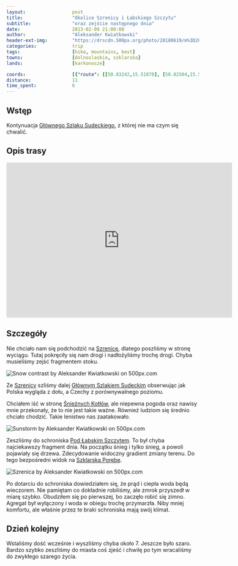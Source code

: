 ```yaml
---
layout:                 post
title:                  "Okolice Szrenicy i Łabskiego Szczytu"
subtitle:               "oraz zejście następnego dnia"
date:                   2013-02-09 21:00:00
author:                 "Aleksander Kwiatkowski"
header-ext-img:         "https://drscdn.500px.org/photo/28180619/m%3D2048/7d23bd05da156b9a4603497d2a63c918"
categories:             trip
tags:                   [hike, mountains, best]
towns:                  [dolnoslaskie, szklarska]
lands:                  [karkonosze]

coords:                 [{"route": [[50.83242,15.51870], [50.82504,15.50712], [50.81870,15.51763], [50.79500,15.51463], [50.78746,15.51342], [50.77926,15.53531], [50.78805,15.53686], [50.79174,15.52587], [50.81040,15.53145], [50.81683,15.52621], [50.82334,15.52729]], "type": "hike"}]
distance:               11
time_spent:             6
---
```


[wiki-gss]:                     https://pl.wikipedia.org/wiki/G%C5%82%C3%B3wny_Szlak_Sudecki
[wiki-szrenica]:                https://pl.wikipedia.org/wiki/Szrenica
[wiki-kotly]:                   https://pl.wikipedia.org/wiki/%C5%9Anie%C5%BCne_Kot%C5%82y
[wiki-pod-labskim]:             https://pl.wikipedia.org/wiki/Schronisko_PTTK_%E2%80%9EPod_%C5%81abskim_Szczytem%E2%80%9D
[wiki-szklarska]:               https://pl.wikipedia.org/wiki/Szklarska_Por%C4%99ba

Wstęp
-----

Kontynuacja [Głównego Szlaku Sudeckiego][wiki-gss], z której nie ma czym się chwalić.

Opis trasy
----------

<iframe height='405' width='590' frameborder='0' allowtransparency='true' scrolling='no' src='https://www.strava.com/activities/333310185/embed/67bd1cb59abbfc530bf8bc877d2c4ca46388e1aa'></iframe>

Szczegóły
---------

Nie chciało nam się podchodzić na [Szrenicę][wiki-szrenica], dlatego poszliśmy w stronę wyciągu. Tutaj pokręciły się nam
drogi i nadłożyliśmy trochę drogi. Chyba musieliśmy zejść fragmentem stoku.

<div class='pixels-photo'>
  <p>
    <img src='https://drscdn.500px.org/photo/28174911/m%3D900/fe9e2d7d07b0e37c7396343fe0796975' alt='Snow contrast by Aleksander Kwiatkowski on 500px.com'>
  </p>
  <a href='https://500px.com/photo/28174911/snow-contrast-by-aleksander-kwiatkowski' alt='Snow contrast by Aleksander Kwiatkowski on 500px.com'></a>
</div>
<script type='text/javascript' src='https://500px.com/embed.js'></script>

Ze [Szrenicy][wiki-szrenica] szliśmy dalej [Głównym Szlakiem Sudeckim][wiki-gss] obserwując jak Polska
wygląda z dołu, a Czechy z porównywalnego poziomu.

Chciałem iść w stronę [Śnieżnych Kotłów][wiki-kotly], ale niepewna pogoda oraz nawisy
mnie przekonały, że to nie jest takie ważne. Również ludziom się średnio chciało chodzić. Takie
lenistwo nas zaatakowało.

<div class='pixels-photo'>
  <p>
    <img src='https://drscdn.500px.org/photo/28181081/m%3D900/aa22ca6a3c3d8a15514616758bf1acc8' alt='Sunstorm by Aleksander Kwiatkowski on 500px.com'>
  </p>
  <a href='https://500px.com/photo/28181081/sunstorm-by-aleksander-kwiatkowski' alt='Sunstorm by Aleksander Kwiatkowski on 500px.com'></a>
</div>
<script type='text/javascript' src='https://500px.com/embed.js'></script>

Zeszliśmy do schroniska [Pod Łabskim Szczytem][wiki-pod-labskim]. To był chyba najciekawszy fragment
dnia. Na początku śnieg i tylko śnieg, a powoli pojawiały się drzewa. Zdecydowanie widoczny gradient
zmiany terenu. Do tego bezpośredni widok na [Szklarską Porębe][wiki-szklarska].

<div class='pixels-photo'>
  <p>
    <img src='https://drscdn.500px.org/photo/28181651/m%3D900/f30c53c2595ef6783b15a5dff6d1460f' alt='Szrenica by Aleksander Kwiatkowski on 500px.com'>
  </p>
  <a href='https://500px.com/photo/28181651/szrenica-by-aleksander-kwiatkowski' alt='Szrenica by Aleksander Kwiatkowski on 500px.com'></a>
</div>
<script type='text/javascript' src='https://500px.com/embed.js'></script>

Po dotarciu do schroniska dowiedziałem się, że prąd i ciepła woda będą wieczorem.
Nie pamiętam co dokładnie robiliśmy, ale zmrok przyszedł w miarę szybko. Obudziłem się po pierwszej, bo zaczęło
robić się zimno. Agregat był wyłączony i woda w obiegu trochę przymarzła. Niby mniej komfortu,
ale właśnie przez te braki schroniska mają swój klimat.

Dzień kolejny
-------------

Wstaliśmy dość wcześnie i wyszliśmy chyba około 7. Jeszcze było szaro. Bardzo szybko zeszliśmy do miasta
coś zjeść i chwilę po tym wracaliśmy do zwykłego szarego życia.
